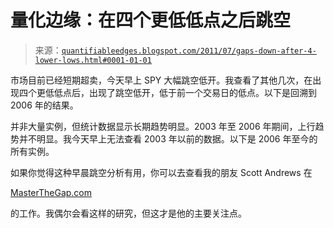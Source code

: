 <!--yml

分类：未分类

日期：2024-05-18 08:56:47

-->

# 量化边缘：在四个更低低点之后跳空

> 来源：[`quantifiableedges.blogspot.com/2011/07/gaps-down-after-4-lower-lows.html#0001-01-01`](http://quantifiableedges.blogspot.com/2011/07/gaps-down-after-4-lower-lows.html#0001-01-01)

市场目前已经短期超卖，今天早上 SPY 大幅跳空低开。我查看了其他几次，在出现四个更低低点后，出现了跳空低开，低于前一个交易日的低点。以下是回溯到 2006 年的结果。

并非大量实例，但统计数据显示长期趋势明显。2003 年至 2006 年期间，上行趋势并不明显。我今天早上无法查看 2003 年以前的数据。以下是 2006 年至今的所有实例。

如果你觉得这种早晨跳空分析有用，你可以去查看我的朋友 Scott Andrews 在

[MasterTheGap.com](http://www.masterthegap.com/)

的工作。我偶尔会看这样的研究，但这才是他的主要关注点。

